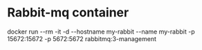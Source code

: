 
# Rabbit-mq container
 docker run --rm -it -d --hostname my-rabbit --name my-rabbit -p 15672:15672 -p 5672:5672 rabbitmq:3-management